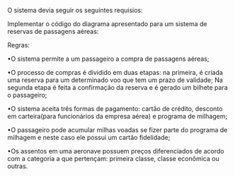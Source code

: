 O sistema devia seguir os seguintes requisios: 

Implementar o código do diagrama apresentado para um sistema de reservas de passagens aéreas:

Regras:

•O sistema permite a um passageiro a compra de passagens aéreas;

•O processo de compras é dividido em duas etapas: na primeira, é criada uma reserva para um determinado voo que tem um prazo de validade;
Na segunda etapa é feita a confirmação da reserva e é gerado um bilhete para o passageiro;

•O sistema aceita três formas de pagamento: cartão de crédito, desconto em carteira(para funcionários da empresa aérea) e programa de milhagem;

•O passageiro pode acumular milhas voadas se fizer parte do programa de milhagem e neste caso ele possui um cartão fidelidade;

•Os assentos em uma aeronave possuem preços diferenciados de acordo com a categoria a que pertençam: primeira classe, classe econômica ou outras.
